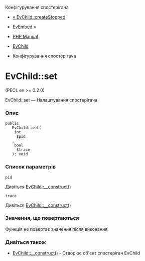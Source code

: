 Конфігурування спостерігача

-   [« EvChild::createStopped](evchild.createstopped.html)
    
-   [EvEmbed »](class.evembed.html)
    
-   [PHP Manual](index.html)
    
-   [EvChild](class.evchild.html)
    
-   Конфігурування спостерігача
    

# EvChild::set

(PECL ev >= 0.2.0)

EvChild::set — Налаштування спостерігача

### Опис

```methodsynopsis
public
   EvChild::set(
    int
     $pid
   , 
    bool
     $trace
   ): void
```

### Список параметрів

`pid`

Дивіться [EvChild::\_\_construct()](evchild.construct.html)

`trace`

Дивіться [EvChild::\_\_construct()](evchild.construct.html)

### Значення, що повертаються

Функція не повертає значення після виконання.

### Дивіться також

-   [EvChild::\_\_construct()](evchild.construct.html) - Створює об'єкт спостерігач EvChild